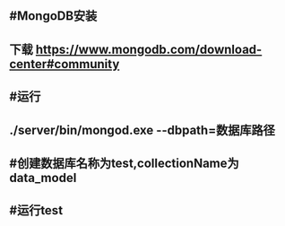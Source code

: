 #MongoDB安装
---
下载 https://www.mongodb.com/download-center#community
---
#运行
---
./server/bin/mongod.exe --dbpath=数据库路径
---
#创建数据库名称为test,collectionName为data_model
---
#运行test
---

